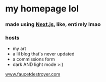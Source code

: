 # my homepage lol
### made using [Next.js](https://nextjs.org/), like, entirely lmao 
### hosts 
- my art
- a lil blog that's never updated
- a commissions form
- dark AND light mode >:)

www.faucetdestroyer.com

